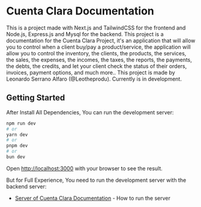 # Cuenta Clara Documentation

This is a project made with Next.js and TailwindCSS for the frontend and Node.js, Express.js and Mysql for the backend. This project is a documentation for the Cuenta Clara Project, it's an application that will allow you to control when a client buy/pay a product/service, the application will allow you to control the inventory, the clients, the products, the services, the sales, the expenses, the incomes, the taxes, the reports, the payments, the debts, the credits, and let your client check the status of their orders, invoices, payment options, and much more.. This project is made by Leonardo Serrano Alfaro (@Leotheprodu). Currently is in development.

## Getting Started

After Install All Dependencies, You can run the development server:

```bash
npm run dev
# or
yarn dev
# or
pnpm dev
# or
bun dev
```

Open [http://localhost:3000](http://localhost:3000) with your browser to see the result.

But for Full Experience, You need to run the development server with the backend server:

- [Server of Cuenta Clara Documentation](https://github.com/Leotheprodu/cuenta-clara-server) - How to run the server
